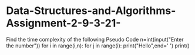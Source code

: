 # Data-Structures-and-Algorithms-Assignment-2-9-3-21-
Find the time complexity of the following Pseudo Code
n=int(input("Enter the number"))
for i in range(i,n):
    for j in range(i):
        print("Hello",end=' ')
    print()
